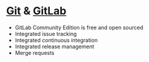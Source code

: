 # [Git](https://git-scm.com/) & [GitLab](https://about.gitlab.com/)
* GitLab Community Edition is free and open sourced
* Integrated issue tracking
* Integrated continuous integration
* Integrated release management
* Merge requests